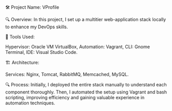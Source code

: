 🛠 Project Name: VProfile

🔍 Overview: In this project, I set up a multitier web-application stack locally to enhance my DevOps skills.

🔧 Tools Used:

Hypervisor: Oracle VM VirtualBox,
Automation: Vagrant,
CLI: Gnome Terminal,
IDE: Visual Studio Code.

🏗 Architecture:

Services: Nginx, Tomcat, RabbitMQ, Memcached, MySQL.

🔍 Process: Initially, I deployed the entire stack manually to understand each component thoroughly. Then, I automated the setup using Vagrant and bash scripting, improving efficiency and gaining valuable experience in automation techniques.

